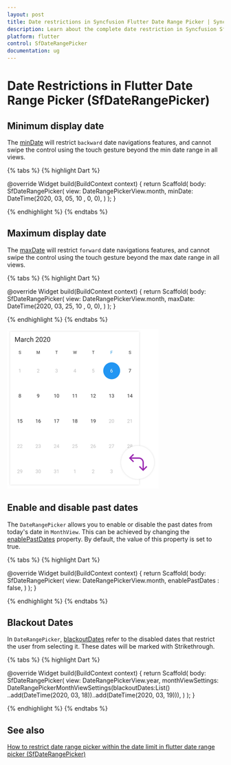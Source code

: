 ```yaml
---
layout: post
title: Date restrictions in Syncfusion Flutter Date Range Picker | Syncfusion
description: Learn about the complete date restriction in Syncfusion SfDateRangePicker widget in Flutter | Date Picker
platform: flutter
control: SfDateRangePicker
documentation: ug
---
```


# Date Restrictions in Flutter Date Range Picker (SfDateRangePicker)

## Minimum display date
The [minDate](https://pub.dev/documentation/syncfusion_flutter_datepicker/latest/datepicker/SfDateRangePicker/minDate.html) will restrict `backward` date navigations features, and cannot swipe the control using the touch gesture beyond the min date range in all views.

{% tabs %}
{% highlight Dart %}

@override
Widget build(BuildContext context) {
    return Scaffold(
       body: SfDateRangePicker(
      view: DateRangePickerView.month,
      minDate: DateTime(2020, 03, 05, 10 , 0, 0),
     )
  );
}

{% endhighlight %}
{% endtabs %}

## Maximum display date
The [maxDate](https://pub.dev/documentation/syncfusion_flutter_datepicker/latest/datepicker/SfDateRangePicker/maxDate.html) will restrict `forward` date navigations features, and cannot swipe the control using the touch gesture beyond the max date range in all views.

{% tabs %}
{% highlight Dart %}

@override
Widget build(BuildContext context) {
    return Scaffold(
       body: SfDateRangePicker(
       view: DateRangePickerView.month,
       maxDate: DateTime(2020, 03, 25, 10 , 0, 0),
       )
   );
}

{% endhighlight %}
{% endtabs %}

![Min_Max Date Date Range Picker](images/date-restrictions/min_max_date.png)

## Enable and disable past dates

The `DateRangePicker` allows you to enable or disable the past dates from today's date in `MonthView`. This can be achieved by changing the [enablePastDates](https://pub.dev/documentation/syncfusion_flutter_datepicker/latest/datepicker/SfDateRangePicker/enablePastDates.html) property. By default, the value of this property is set to true.

{% tabs %}
{% highlight Dart %}

@override
Widget build(BuildContext context) {
    return Scaffold(
       body: SfDateRangePicker(
       view: DateRangePickerView.month,
       enablePastDates : false,
     )
   );
}

{% endhighlight %}
{% endtabs %}

## Blackout Dates
In `DateRangePicker`, [blackoutDates](https://pub.dev/documentation/syncfusion_flutter_datepicker/latest/datepicker/DateRangePickerMonthViewSettings/blackoutDates.html) refer to the disabled dates that restrict the user from selecting it. These dates will be marked with Strikethrough.

{% tabs %}
{% highlight Dart %}

@override
Widget build(BuildContext context) {
    return Scaffold(
       body: SfDateRangePicker(
       view: DateRangePickerView.year,
       monthViewSettings: DateRangePickerMonthViewSettings(blackoutDates:List<DateTime>()
                ..add(DateTime(2020, 03, 18))..add(DateTime(2020, 03, 19))),
       )
   );
}

{% endhighlight %}
{% endtabs %}

## See also

[How to restrict date range picker within the date limit in flutter date range picker (SfDateRangePicker)](https://www.syncfusion.com/kb/11329/how-to-restrict-date-range-picker-within-the-date-limit-in-flutter-date-range-picker)
